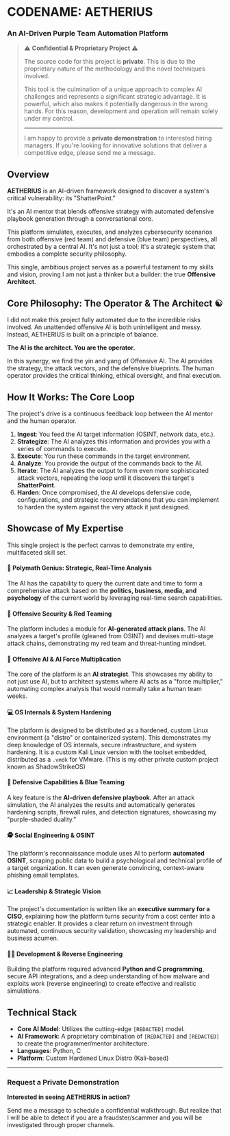 # CODENAME: AETHERIUS

### An AI-Driven Purple Team Automation Platform

> ⚠️ **Confidential & Proprietary Project** ⚠️
>
> The source code for this project is **private**. This is due to the proprietary nature of the methodology and the novel techniques involved.
>
> This tool is the culmination of a unique approach to complex AI challenges and represents a significant strategic advantage. It is powerful, which also makes it potentially dangerous in the wrong hands. For this reason, development and operation will remain solely under my control.
>
> ---
>
> I am happy to provide a **private demonstration** to interested hiring managers. If you're looking for innovative solutions that deliver a competitive edge, please send me a message.

## Overview

**AETHERIUS** is an AI-driven framework designed to discover a system's critical vulnerability: its "ShatterPoint." 

It's an AI mentor that blends offensive strategy with automated defensive playbook generation through a conversational core.

This platform simulates, executes, and analyzes cybersecurity scenarios from both offensive (red team) and defensive (blue team) perspectives, all orchestrated by a central AI. It's not just a tool; it's a strategic system that embodies a complete security philosophy.

This single, ambitious project serves as a powerful testament to my skills and vision, proving I am not just a thinker but a builder: the true **Offensive Architect**.

## Core Philosophy: The Operator & The Architect ☯️

I did not make this project fully automated due to the incredible risks involved. An unattended offensive AI is both unintelligent and messy. Instead, AETHERIUS is built on a principle of balance.

**The AI is the architect. You are the operator.**

In this synergy, we find the yin and yang of Offensive AI. The AI provides the strategy, the attack vectors, and the defensive blueprints. The human operator provides the critical thinking, ethical oversight, and final execution.

## How It Works: The Core Loop

The project's drive is a continuous feedback loop between the AI mentor and the human operator.

1.  **Ingest**: You feed the AI target information (OSINT, network data, etc.).
2.  **Strategize**: The AI analyzes this information and provides you with a series of commands to execute.
3.  **Execute**: You run these commands in the target environment.
4.  **Analyze**: You provide the output of the commands back to the AI.
5.  **Iterate**: The AI analyzes the output to form even more sophisticated attack vectors, repeating the loop until it discovers the target's **ShatterPoint**.
6.  **Harden**: Once compromised, the AI develops defensive code, configurations, and strategic recommendations that you can implement to harden the system against the very attack it just designed.

## Showcase of My Expertise

This single project is the perfect canvas to demonstrate my entire, multifaceted skill set.

#### 🧠 Polymath Genius: Strategic, Real-Time Analysis
The AI has the capability to query the current date and time to form a comprehensive attack based on the **politics, business, media, and psychology** of the current world by leveraging real-time search capabilities.

#### 🔴 Offensive Security & Red Teaming
The platform includes a module for **AI-generated attack plans**. The AI analyzes a target's profile (gleaned from OSINT) and devises multi-stage attack chains, demonstrating my red team and threat-hunting mindset.

#### 🤖 Offensive AI & AI Force Multiplication
The core of the platform is an **AI strategist**. This showcases my ability to not just use AI, but to architect systems where AI acts as a "force multiplier," automating complex analysis that would normally take a human team weeks.

#### 💻 OS Internals & System Hardening
The platform is designed to be distributed as a hardened, custom Linux environment (a "distro" or containerized system). This demonstrates my deep knowledge of OS internals, secure infrastructure, and system hardening. It is a custom Kali Linux version with the toolset embedded, distributed as a `.vmdk` for VMware. (This is my other private custom project known as ShadowStrikeOS)

#### 🔵 Defensive Capabilities & Blue Teaming
A key feature is the **AI-driven defensive playbook**. After an attack simulation, the AI analyzes the results and automatically generates hardening scripts, firewall rules, and detection signatures, showcasing my "purple-shaded duality."

#### 🕵️ Social Engineering & OSINT
The platform's reconnaissance module uses AI to perform **automated OSINT**, scraping public data to build a psychological and technical profile of a target organization. It can even generate convincing, context-aware phishing email templates.

#### 📈 Leadership & Strategic Vision
The project's documentation is written like an **executive summary for a CISO**, explaining how the platform turns security from a cost center into a strategic enabler. It provides a clear return on investment through automated, continuous security validation, showcasing my leadership and business acumen.

#### 👨‍💻 Development & Reverse Engineering
Building the platform required advanced **Python and C programming**, secure API integrations, and a deep understanding of how malware and exploits work (reverse engineering) to create effective and realistic simulations.

## Technical Stack

* **Core AI Model**: Utilizes the cutting-edge `[REDACTED]` model.
* **AI Framework**: A proprietary combination of `[REDACTED]` and `[REDACTED]` to create the programmer/mentor architecture.
* **Languages**: Python, C
* **Platform**: Custom Hardened Linux Distro (Kali-based)

---

### Request a Private Demonstration

**Interested in seeing AETHERIUS in action?**

Send me a message to schedule a confidential walkthrough. But realize that I will be able to detect if you are a fraudster/scammer and you will be investigated through proper channels.
